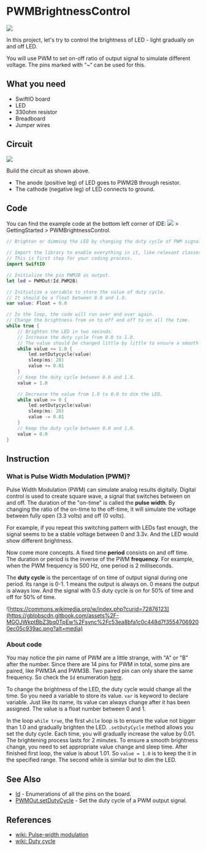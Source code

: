 # PWMBrightnessControl

![](https://gblobscdn.gitbook.com/assets%2F-MGOJWkptBbZ3bq0TpEw%2Fsync%2Fb81e5137c8d3a490823f2e5c67617a86a1aba4e7.gif?alt=media)

In this project, let's try to control the brightness of LED - light gradually on and off LED.

You will use PWM to set on-off ratio of output signal to simulate different voltage. The pins marked with “~“ can be used for this.

## What you need

* SwiftIO board 
* LED 
* 330ohm resistor 
* Breadboard 
* Jumper wires

## Circuit

![](../../.gitbook/assets/PWMBrightnessControl.png)

Build the circuit as shown above.

* The anode \(positive leg\) of LED goes to PWM2B through resistor.
* The cathode \(negative leg\) of LED connects to ground.

## Code

You can find the example code at the bottom left corner of IDE: ![](../../.gitbook/assets/xnip2020-07-22_16-04-33.jpg) &gt; GettingStarted &gt; PWMBrightnessControl.

```swift
// Brighten or dimming the LED by changing the duty cycle of PWM signal.

// Import the library to enable everything in it, like relevant classes and methods. 
// This is first step for your coding process.
import SwiftIO

// Initialize the pin PWM2B as output.
let led = PWMOut(Id.PWM2B)

// Initialize a variable to store the value of duty cycle. 
// It should be a float between 0.0 and 1.0.
var value: Float = 0.0

// In the loop, the code will run over and over again.
// Change the brightness from on to off and off to on all the time.
while true {
    // Brighten the LED in two seconds. 
    // Increase the duty cycle from 0.0 to 1.0.
    // The value should be changed little by little to ensure a smooth brightness change.
    while value <= 1.0 {
        led.setDutycycle(value)
        sleep(ms: 20)
        value += 0.01
    }
    // Keep the duty cycle between 0.0 and 1.0.
    value = 1.0

    // Decrease the value from 1.0 to 0.0 to dim the LED.
    while value >= 0 {
        led.setDutycycle(value)
        sleep(ms: 20)
        value -= 0.01
    }
    // Keep the duty cycle between 0.0 and 1.0.
    value = 0.0
}
```

## Instruction

### What is Pulse Width Modulation \(PWM\)?

Pulse Width Modulation \(PWM\) can simulate analog results digitally. Digital control is used to create square wave, a signal that switches between on and off. The duration of the "on-time" is called the **pulse width**. By changing the ratio of the on-time to the off-time, it will simulate the voltage between fully open \(3.3 volts\) and off \(0 volts\).  

For example, if you repeat this switching pattern with LEDs fast enough, the signal seems to be a stable voltage between 0 and 3.3v. And the LED would show different brightness.

Now come more concepts. A fixed time **period** consists on and off time. The duration or period is the inverse of the PWM **frequency**. For example, when the PWM frequency is 500 Hz, one period is 2 milliseconds.

The **duty cycle** is the percentage of on time of output signal during one period. Its range is 0-1. 1 means the output is always on. 0 means the output is always low. And the signal with 0.5 duty cycle is on for 50% of time and off for 50% of time.

![https://commons.wikimedia.org/w/index.php?curid=72876123](https://gblobscdn.gitbook.com/assets%2F-MGOJWkptBbZ3bq0TpEw%2Fsync%2Fc53ea8bfa1c0c448d7f35547069200ec05c939ac.png?alt=media)

### About code

You may notice the pin name of PWM are a little strange, with "A" or "B" after the number. Since there are 14 pins for PWM in total, some pins are paired, like PWM3A and PWM3B. Two paired pin can only share the same frequency. So check the `Id` enumeration [here](https://swiftioapi.madmachine.io/Enums/Id.html).

To change the brightness of the LED, the duty cycle would change all the time. So you need a variable to store its value. `var` is keyword to declare variable. Just like its name, its value can always change after it has been assigned. The value is a float number between 0 and 1.

In the loop `while true`, the first `while` loop is to ensure the value not bigger than 1.0 and gradually brighten the LED. `.setDutyCycle` method allows you set the duty cycle. Each time, you will gradually increase the value by 0.01. The brightening process lasts for 2 minutes. To ensure a smooth brightness change, you need to set appropriate value change and sleep time. After finished first loop, the value is about 1.01. So `value = 1.0` is to keep the it in the specified range.  The second while is similar but to dim the LED. 

## See Also

* [Id](https://swiftioapi.madmachine.io/Enums/Id.html) - Enumerations of all the pins on the board.
* ​[PWMOut.setDutyCycle](https://swiftioapi.madmachine.io/Classes/PWMOut.html#/s:7SwiftIO6PWMOutC12setDutycycleyySfF) - Set the duty cycle of a PWM output signal.

## References

* ​[wiki: Pulse-width modulation](https://en.wikipedia.org/wiki/Pulse-width_modulation)​
* ​[wiki: Duty cycle](https://en.wikipedia.org/wiki/Duty_cycle)​

